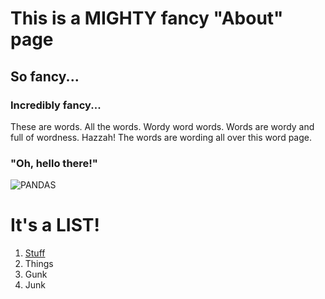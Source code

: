 # This is a MIGHTY fancy "About" page

## So fancy...

### Incredibly fancy...

These are words. All the words. Wordy word words.
Words are wordy and full of wordness.
Hazzah! The words are wording all over this word page.

### "Oh, hello there!"
![PANDAS](https://cdn-images-1.medium.com/max/1600/1*i1vVm3EqqDIkyucD0079wg.jpeg)

# It's a LIST!

1. [Stuff](http://www.hamsterdance.org/hamsterdance/)
2. Things
3. Gunk
4. Junk
